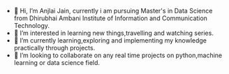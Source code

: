 - 👋 Hi, I’m Anjlai Jain, currently i am pursuing Master's in Data Science from Dhirubhai Ambani Institute of Information and Communication Technology.
- 👀 I’m interested in learning new things,travelling and watching series.
- 🌱 I’m currently learning,exploring and implementing my knowledge practically through projects.
- 💞️ I’m looking to collaborate on any real time projects on python,machine learning or data science field.

<!---
ANJALIJAIN33/ANJALIJAIN33 is a ✨ special ✨ repository because its `README.md` (this file) appears on your GitHub profile.
You can click the Preview link to take a look at your changes.
--->
